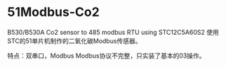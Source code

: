 # 51Modbus-Co2
B530/B530A Co2 sensor to 485 modbus RTU using STC12C5A60S2
使用STC的51单片机制作的二氧化碳Modbus传感器。

特点：双串口，Modbus
Modbus协议不完整，只实装了基本的03操作。
